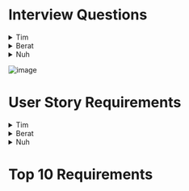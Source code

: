 # Interview Questions

<details>
<summary>Tim</summary>
1. Can RT5000 work with other appliances? Like a rice cooker.<br><br>
2. How does RT5000 handle intense heat when cooking?<br><br>
3. How does RT5000 handle food safety? How will RT5000 determine when something is fully cooked? Will it wash its hands?<br><br>
4. Will RT5000 allow for different ingredients when asked? Different beans/rice request.<br><br>
5. How will RT5000 update when more/better recipes are added?<br><br>
6. How will RT5000 handle large amounts of cooking for a party?<br><br>
7. Will RT5000 be able to open cans? Lot of chili ingredients are canned.<br><br>
8. Will RT5000 be able to detect common mistakes in the parameters? Like conflicts or non aplicable steps.<br><br>
9. How difficult will the app be to learn and apply to RT5000?<br><br>
10. How will RT5000 detect what are the correct ingredients?<br><br>

</details>

<details>
<summary>Berat</summary>
1-How will you ensure complex task that the RT5000 could robot handle to make chicken soup?<br><br>
2-How you would manage when multiple tasks are running on the RT5000?<br><br>
3-How would you gather and analyze user feedback to continuously improve and expand the library of pre-installed tasks?<br><br>
4-How will you update RT-5000’s software to add new task or recipe?<br><br>
5-How do you plan to handle potential errors when  pre-installed tasks are scheduled to run concurrently?<br><br>
6-How would you prioritize chicken soup recipe?<br><br>
7-How you would allow users customize pre-installed tasks to their specific preferences and needs?<br><br>
8-How would you ensure that the pre-installed tasks can scale chicken soup recipe?<br><br>
9-How would you ensure when robot will need to maintenance?<br><br>
10-How would you optimize resource usage, such as battery life and memory, when developing tasks for the robot?<br><br>
</details>

<details>
<summary>Nuh</summary>
1.Ingredient Substitutions Can users request substitutions due to dietary restrictions or personal preferences? How should the robot handle such requests? <br><br>
2. <br><br>
3. <br><br>
4. <br><br>
5. <br><br>
6. <br><br>
7. <br><br>
8. <br><br>
9. <br><br>
10. <br><br>
</details>

![image](https://github.com/Tim-Saeteurn/Designing-a-Robot-App/assets/142946156/c2b10aea-a9d7-43cf-beb0-2b14c15e8c9c)

# User Story Requirements

<details>
<summary>Tim</summary>
1. As a busy user, I want RT5000 to cook meals quickly or ahead of time so that I don't have to wait long for my food.<br><br>
Functional Requirement <br>
Add a planning feature to the app.<br>
Add a estimated time feature to the app.<br><br>
Non-Functional Requirement<br>
RT5000 should be efficient when cooking<br><br>
2. As a avid chili lover, I want RT5000 to be able to allow for substitutions so I can have a variety of chilis. <br><br>
Functional Requirement<br>
Create option for substitutions for recipes in app.<br><br>
Non-Functional Requirement<br>
Have many ingredients listed in app that can be changed to allow for substitutions.<br><br>
3. As a User, I want to be able to choose the portion size of my meal so  I don't cook to much food and let it go to waste.<br><br>
Functional Requirement<br>
Allow users to set portion size when setting parameters for making a meal.<br><br>
Non-Functional Requirement<br>
The app should be clear on how much food is being made.<br><br>
4. As a Parent, I want to know that the robot has safety measure so that I know my family won't be harmed.<br><br>
Functional Requirement<br>
Have RT5000 or the app explain safety measures.<br>
Make the robot give audible warnings and alerts when there is a problem.<br><br>
Non-Functional Requirement<br>
Have RT5000 and the app show multiple safety measures to informs users on safety.<br><br>
6. As someone who is allergic to certain foods, I want to be able to set restrictions on certain ingredients so I don't have an allergic reaction<br><br>
Functional Requirement<br>
Create a blacklist or restriction filter for ingredients.<br><br>
Non-Functional Requirement<br>
Have some sort of list so users can see what they have filtered out.<br><br>
7. As a User, I want to be able to try new recipes so that I don't get bored of eating the same meals.<br><br>
Functional Requirement<br>
Have app update with new recipes.<br>
Allow users to add their own recipes.<br><br>
Non-Functional Requirement<br>
The app should be able to suggest new recipes when looking for something to make<br><br>
8. As a Host, I want to know what amount of ingredients I would need for a large amount of people so that I can plan out what groceries to get.<br><br>
Functional Requirement<br>
Have the app show how much food is needed to make one or multiple meals.<br><br>
Non-Functional Requirement<br>
The robot should be able to answer what amount of ingredients is needed when asked.<br><br>
9. As a disabled user, I want to be able to verbally tell the robot what I want it to do so that the features are accessable to me.<br><br>
Functional Requirement<br>
Have RT5000 and the app work with verbal commands.<br><br>
Non-Functional Requirement<br>
Increase the amount of accessibility features for RT5000 and the app<br><br>
10. As a Family of Users, we want to be able to have seperate profiles so that we can set our own preferences and restrictions.<br><br>
Functional Requirement<br>
Create feature for users to create profiles<br><br>
Non-Functional Requirement<br>
Have selecting user profiles appear on start<br>

</details>

<details>
<summary>Berat</summary>

</details>

<details>
<summary>Nuh</summary>

</details>

# Top 10 Requirements
